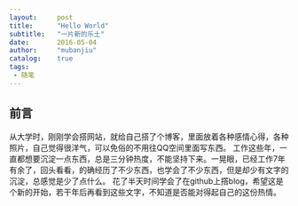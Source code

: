```yaml
---
layout:     post
title:      "Hello World"
subtitle:   "一片新的乐土"
date:       2016-05-04
author:     "mubanjiu"
catalog:    true
tags:
 - 随笔
---
```


## 前言

从大学时，刚刚学会搭网站，就给自己搭了个博客，里面放着各种感情心得，各种照片，自己觉得很洋气，可以免俗的不用往QQ空间里面写东西。
工作这些年，一直都想要沉淀一点东西，总是三分钟热度，不能坚持下来。一晃眼，已经工作7年有余了，回头看看，的确经历了不少东西，也学会了不少东西，但是却少有文字的沉淀，总感觉是少了点什么。
花了半天时间学会了在github上撘blog，希望这是个新的开始，若干年后再看到这些文字，不知道是否能对得起自己的这份热情。